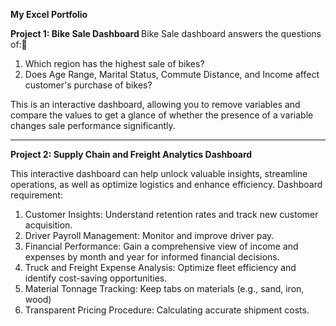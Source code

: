 <strong>My Excel Portfolio</strong> 

<strong>Project 1: Bike Sale Dashboard </strong>
Bike Sale dashboard answers the questions of:
1. Which region has the highest sale of bikes?
2. Does Age Range, Marital Status, Commute Distance, and Income affect customer's purchase of bikes?

This is an interactive dashboard, allowing you to remove variables and compare the values to get a glance of whether the presence of a variable changes sale performance significantly.


---------------------------------------------------------------------
<strong>Project 2: Supply Chain and Freight Analytics Dashboard</strong>

This interactive dashboard can help unlock valuable insights, streamline operations, as well as optimize logistics and enhance efficiency.
Dashboard requirement: 
1. Customer Insights: Understand retention rates and track new customer acquisition.
2. Driver Payroll Management: Monitor and improve driver pay.
3. Financial Performance: Gain a comprehensive view of income and expenses by month and year for informed financial decisions.
4. Truck and Freight Expense Analysis: Optimize fleet efficiency and identify cost-saving opportunities.
5. Material Tonnage Tracking: Keep tabs on materials (e.g., sand, iron, wood)
6. Transparent Pricing Procedure: Calculating accurate shipment costs.

